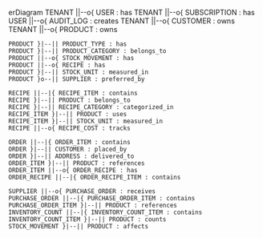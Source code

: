 erDiagram
    TENANT ||--o{ USER : has
    TENANT ||--o{ SUBSCRIPTION : has
    USER ||--o{ AUDIT_LOG : creates
    TENANT ||--o{ CUSTOMER : owns
    TENANT ||--o{ PRODUCT : owns

    PRODUCT }|--|| PRODUCT_TYPE : has
    PRODUCT }|--|| PRODUCT_CATEGORY : belongs_to
    PRODUCT ||--o{ STOCK_MOVEMENT : has
    PRODUCT ||--o{ RECIPE : has
    PRODUCT }|--|| STOCK_UNIT : measured_in
    PRODUCT }o--|| SUPPLIER : preferred_by

    RECIPE ||--|{ RECIPE_ITEM : contains
    RECIPE }|--|| PRODUCT : belongs_to
    RECIPE }|--|| RECIPE_CATEGORY : categorized_in
    RECIPE_ITEM }|--|| PRODUCT : uses
    RECIPE_ITEM }|--|| STOCK_UNIT : measured_in
    RECIPE ||--o{ RECIPE_COST : tracks

    ORDER ||--|{ ORDER_ITEM : contains
    ORDER }|--|| CUSTOMER : placed_by
    ORDER }|--|| ADDRESS : delivered_to
    ORDER_ITEM }|--|| PRODUCT : references
    ORDER_ITEM ||--o{ ORDER_RECIPE : has
    ORDER_RECIPE ||--|{ ORDER_RECIPE_ITEM : contains

    SUPPLIER ||--o{ PURCHASE_ORDER : receives
    PURCHASE_ORDER ||--|{ PURCHASE_ORDER_ITEM : contains
    PURCHASE_ORDER_ITEM }|--|| PRODUCT : references
    INVENTORY_COUNT ||--|{ INVENTORY_COUNT_ITEM : contains
    INVENTORY_COUNT_ITEM }|--|| PRODUCT : counts
    STOCK_MOVEMENT }|--|| PRODUCT : affects